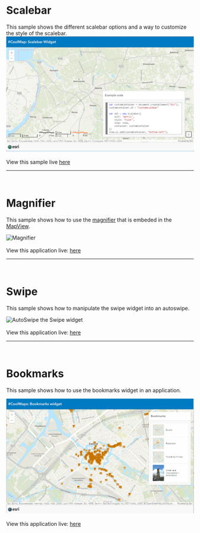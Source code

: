 # Scalebar
This sample shows the different scalebar options and a way to customize the style of the scalebar.
![Scalebar](../images/20221028_Scalebars.png)
<br>
<br>
View this sample live [here](https://esrinederland.github.io/CoolMaps/Widgets/ScalebarTypes.html?ref=readme)

---
<br>

# Magnifier
This sample shows how to use the [magnifier](https://developers.arcgis.com/javascript/latest/api-reference/esri-views-Magnifier.html) that is embeded in the [MapView](https://developers.arcgis.com/javascript/latest/api-reference/esri-views-MapView.html#magnifier).

![Magnifier](../images/20220825_Magnifier.gif)
<br>
<br>
View this application live:
[here](https://esrinederland.github.io/CoolMaps/Widgets/Magnifier.html?ref=readme)

---
<br>

# Swipe
This sample shows how to manipulate the swipe widget into an autoswipe.


![AutoSwipe the Swipe widget](../images/20220729_AutoSwipe.gif)
<br>
<br>
View this application live:
[here](https://esrinederland.github.io/CoolMaps/Widgets/AutoSwipe.html?ref=readme)


---
<br>

# Bookmarks
This sample shows how to use the bookmarks widget in an application.



![Bookmarks widget](../images/20220603_bookmarks.gif)
<br>
<br>
View this application live:
[here](https://esrinederland.github.io/CoolMaps/Widgets/bookmarkwidget.html?ref=readme)

